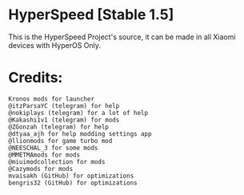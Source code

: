 # HyperSpeed [Stable 1.5]

This is the HyperSpeed Project's source, it can be made in all Xiaomi devices with HyperOS Only.

# Credits:

```
Kronos mods for launcher
@itzParsaYC (telegram) for help
@nokiplays (telegram) for a lot of help
@Kakashi1v1 (telegram) for mods
@ZGonzah (telegram) for help
@dtyaa_ajh for help modding settings app
@llionmods for game turbo mod
@NEESCHAL_3 for some mods
@MMETMAmods for mods
@miuimodcollection for mods
@Cazymods for mods
mvaisakh (GitHub) for optimizations
bengris32 (GitHub) for optimizations
```
